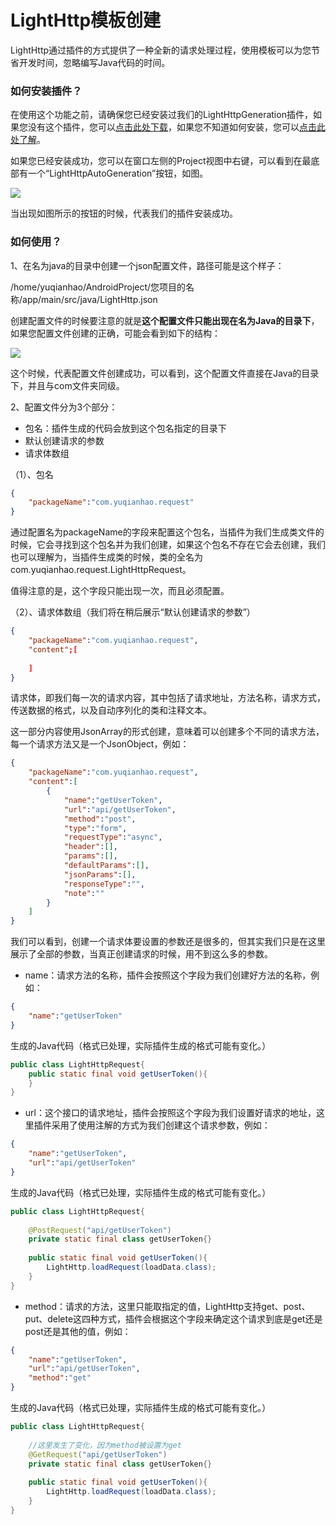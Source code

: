 # LightHttp模板创建

​	LightHttp通过插件的方式提供了一种全新的请求处理过程，使用模板可以为您节省开发时间，忽略编写Java代码的时间。

### 如何安装插件？

​	在使用这个功能之前，请确保您已经安装过我们的LightHttpGeneration插件，如果您没有这个插件，您可以<a href="https://github.com/YuQianhao/LightHttp/raw/master/plugin/LightHttpGeneration.jar">点击此处下载</a>，如果您不知道如何安装，您可以<a href="<https://jingyan.baidu.com/article/a3aad71a36856ab1fa009673.html>">点击此处了解</a>。

​	如果您已经安装成功，您可以在窗口左侧的Project视图中右键，可以看到在最底部有一个“LightHttpAutoGeneration”按钮，如图。

![](https://github.com/YuQianhao/LightHttp/blob/master/plugin_0.jpg)

当出现如图所示的按钮的时候，代表我们的插件安装成功。

### 如何使用？

1、在名为java的目录中创建一个json配置文件，路径可能是这个样子：

/home/yuqianhao/AndroidProject/您项目的名称/app/main/src/java/LightHttp.json

创建配置文件的时候要注意的就是**这个配置文件只能出现在名为Java的目录下**，如果您配置文件创建的正确，可能会看到如下的结构：

![](https://github.com/YuQianhao/LightHttp/blob/master/plugin_1.jpg)

这个时候，代表配置文件创建成功，可以看到，这个配置文件直接在Java的目录下，并且与com文件夹同级。

2、配置文件分为3个部分：

* 包名：插件生成的代码会放到这个包名指定的目录下
* 默认创建请求的参数
* 请求体数组

（1）、包名

```json
{
    "packageName":"com.yuqianhao.request"
}
```

通过配置名为packageName的字段来配置这个包名，当插件为我们生成类文件的时候，它会寻找到这个包名并为我们创建，如果这个包名不存在它会去创建，我们也可以理解为，当插件生成类的时候，类的全名为com.yuqianhao.request.LightHttpRequest。

值得注意的是，这个字段只能出现一次，而且必须配置。

（2）、请求体数组（我们将在稍后展示“默认创建请求的参数”）

```json
{
    "packageName":"com.yuqianhao.request",
    "content";[
    
    ]
}
```

请求体，即我们每一次的请求内容，其中包括了请求地址，方法名称，请求方式，传送数据的格式，以及自动序列化的类和注释文本。

这一部分内容使用JsonArray的形式创建，意味着可以创建多个不同的请求方法，每一个请求方法又是一个JsonObject，例如：

```json
{
    "packageName":"com.yuqianhao.request",
    "content":[
        {
    		"name":"getUserToken",
   			"url":"api/getUserToken",
    		"method":"post",
    		"type":"form",
    		"requestType":"async",
    		"header":[],
			"params":[],
			"defaultParams":[],
            "jsonParams":[],
            "responseType":"",
            "note":""
    	}
    ]
}
```

我们可以看到，创建一个请求体要设置的参数还是很多的，但其实我们只是在这里展示了全部的参数，当真正创建请求的时候，用不到这么多的参数。

* name：请求方法的名称，插件会按照这个字段为我们创建好方法的名称，例如：

```json
{
    "name":"getUserToken"
}
```

生成的Java代码（格式已处理，实际插件生成的格式可能有变化。）

```java
public class LightHttpRequest{
    public static final void getUserToken(){
    }
}
```

* url：这个接口的请求地址，插件会按照这个字段为我们设置好请求的地址，这里插件采用了使用注解的方式为我们创建这个请求参数，例如：

```json
{
    "name":"getUserToken",
    "url":"api/getUserToken"
}
```

生成的Java代码（格式已处理，实际插件生成的格式可能有变化。）

```java
public class LightHttpRequest{
    
    @PostRequest("api/getUserToken")
    private static final class getUserToken{}
    
    public static final void getUserToken(){
        LightHttp.loadRequest(loadData.class);
    }
}
```

* method：请求的方法，这里只能取指定的值，LightHttp支持get、post、put、delete这四种方式，插件会根据这个字段来确定这个请求到底是get还是post还是其他的值，例如：

```json
{
    "name":"getUserToken",
    "url":"api/getUserToken",
    "method":"get"
}
```

生成的Java代码（格式已处理，实际插件生成的格式可能有变化。）

```java
public class LightHttpRequest{
    
    //这里发生了变化，因为method被设置为get
    @GetRequest("api/getUserToken")
    private static final class getUserToken{}
    
    public static final void getUserToken(){
        LightHttp.loadRequest(loadData.class);
    }
}
```


